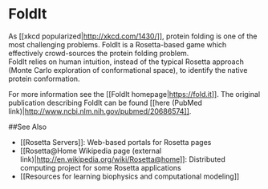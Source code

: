 # FoldIt

As [[xkcd popularized|http://xkcd.com/1430/]], protein folding is one of the most challenging problems.
FoldIt is a Rosetta-based game which effectively crowd-sources the protein folding problem.  
FoldIt relies on human intuition, instead of the typical Rosetta approach (Monte Carlo exploration of conformational space), to identify the native protein conformation.

For more information see the [[FoldIt homepage|https://fold.it]].
The original publication describing FoldIt can be found [[here (PubMed link)|http://www.ncbi.nlm.nih.gov/pubmed/20686574]].

##See Also

* [[Rosetta Servers]]: Web-based portals for Rosetta pages
* [[Rosetta@Home Wikipedia page (external link)|http://en.wikipedia.org/wiki/Rosetta@home]]: Distributed computing project for some Rosetta applications
* [[Resources for learning biophysics and computational modeling]]

<!-- Hidden HTML Key Words for Search-ability
FoldIt Game
Rosetta Game
//-->
